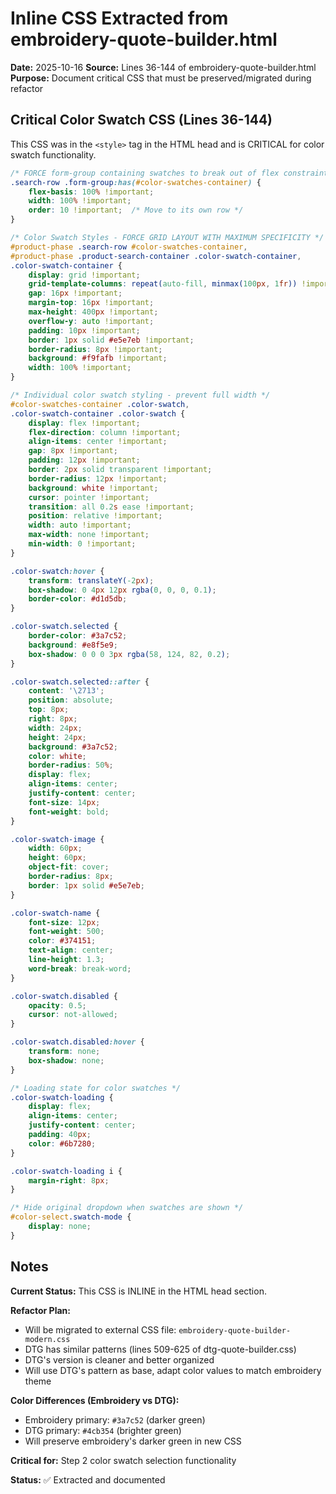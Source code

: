 # Inline CSS Extracted from embroidery-quote-builder.html

**Date:** 2025-10-16
**Source:** Lines 36-144 of embroidery-quote-builder.html
**Purpose:** Document critical CSS that must be preserved/migrated during refactor

## Critical Color Swatch CSS (Lines 36-144)

This CSS was in the `<style>` tag in the HTML head and is CRITICAL for color swatch functionality.

```css
/* FORCE form-group containing swatches to break out of flex constraints */
.search-row .form-group:has(#color-swatches-container) {
    flex-basis: 100% !important;
    width: 100% !important;
    order: 10 !important;  /* Move to its own row */
}

/* Color Swatch Styles - FORCE GRID LAYOUT WITH MAXIMUM SPECIFICITY */
#product-phase .search-row #color-swatches-container,
#product-phase .product-search-container .color-swatch-container,
.color-swatch-container {
    display: grid !important;
    grid-template-columns: repeat(auto-fill, minmax(100px, 1fr)) !important;
    gap: 16px !important;
    margin-top: 16px !important;
    max-height: 400px !important;
    overflow-y: auto !important;
    padding: 10px !important;
    border: 1px solid #e5e7eb !important;
    border-radius: 8px !important;
    background: #f9fafb !important;
    width: 100% !important;
}

/* Individual color swatch styling - prevent full width */
#color-swatches-container .color-swatch,
.color-swatch-container .color-swatch {
    display: flex !important;
    flex-direction: column !important;
    align-items: center !important;
    gap: 8px !important;
    padding: 12px !important;
    border: 2px solid transparent !important;
    border-radius: 12px !important;
    background: white !important;
    cursor: pointer !important;
    transition: all 0.2s ease !important;
    position: relative !important;
    width: auto !important;
    max-width: none !important;
    min-width: 0 !important;
}

.color-swatch:hover {
    transform: translateY(-2px);
    box-shadow: 0 4px 12px rgba(0, 0, 0, 0.1);
    border-color: #d1d5db;
}

.color-swatch.selected {
    border-color: #3a7c52;
    background: #e8f5e9;
    box-shadow: 0 0 0 3px rgba(58, 124, 82, 0.2);
}

.color-swatch.selected::after {
    content: '\2713';
    position: absolute;
    top: 8px;
    right: 8px;
    width: 24px;
    height: 24px;
    background: #3a7c52;
    color: white;
    border-radius: 50%;
    display: flex;
    align-items: center;
    justify-content: center;
    font-size: 14px;
    font-weight: bold;
}

.color-swatch-image {
    width: 60px;
    height: 60px;
    object-fit: cover;
    border-radius: 8px;
    border: 1px solid #e5e7eb;
}

.color-swatch-name {
    font-size: 12px;
    font-weight: 500;
    color: #374151;
    text-align: center;
    line-height: 1.3;
    word-break: break-word;
}

.color-swatch.disabled {
    opacity: 0.5;
    cursor: not-allowed;
}

.color-swatch.disabled:hover {
    transform: none;
    box-shadow: none;
}

/* Loading state for color swatches */
.color-swatch-loading {
    display: flex;
    align-items: center;
    justify-content: center;
    padding: 40px;
    color: #6b7280;
}

.color-swatch-loading i {
    margin-right: 8px;
}

/* Hide original dropdown when swatches are shown */
#color-select.swatch-mode {
    display: none;
}
```

## Notes

**Current Status:** This CSS is INLINE in the HTML head section.

**Refactor Plan:**
- Will be migrated to external CSS file: `embroidery-quote-builder-modern.css`
- DTG has similar patterns (lines 509-625 of dtg-quote-builder.css)
- DTG's version is cleaner and better organized
- Will use DTG's pattern as base, adapt color values to match embroidery theme

**Color Differences (Embroidery vs DTG):**
- Embroidery primary: `#3a7c52` (darker green)
- DTG primary: `#4cb354` (brighter green)
- Will preserve embroidery's darker green in new CSS

**Critical for:** Step 2 color swatch selection functionality

**Status:** ✅ Extracted and documented
